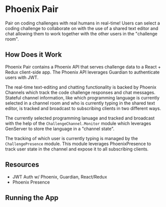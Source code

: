 # Phoenix Pair

Pair on coding challenges with real humans in real-time! Users can select a coding challenge to collaborate on with the use of a shared text editor and chat allowing them to work together with the other users in the "challenge room".


## How Does it Work

Phoenix Pair contains a Phoenix API that serves challenge data to a React + Redux client-side app. The Phoenix API leverages Guardian to authenticate users with JWT.

The real-time text-editing and chatting functionality is backed by Phoenix Channels which track the code challenge responses and chat messages. Stateful channel information, like which programming language is currently selected in a channel room and who is currently typing in the shared text editor, is tracked and broadcast to subscribing clients in two different ways.

The currently selected programming lanuage and tracked and broadcast with the help of the `ChallengeChannel.Monitor` module which leverages GenServer to store the language in a "channel state".

The tracking of which user is currently typing is managed by the `ChallengePresence` module. This module leverages PhoenixPresence to track user state in the channel and expose it to all subscribing clients.

## Resources
* JWT Auth w/ Phoenix, Guardian, React/Redux
* Phoenix Presence

## Running the App

